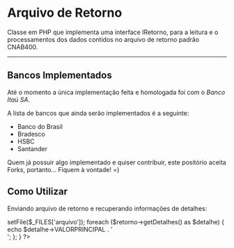 Arquivo de Retorno
==================

Classe em PHP que implementa uma interface IRetorno, para a leitura e o processamentos dos dados contidos no arquivo de retorno padrão CNAB400.

---

Bancos Implementados
--------------------

Até o momento a única implementação feita e homologada foi com o *Banco Itaú SA*.

A lista de bancos que ainda serão implementados é a seguinte:
* Banco do Brasil
* Bradesco
* HSBC
* Santander

Quem já possuir algo implementado e quiser contribuir, este positório aceita Forks, portanto... Fiquem à vontade! =) 

Como Utilizar
-------------

Enviando arquivo de retorno e recuperando informações de detalhes:

  <?php 
	  include("class.retorno.php");

	  if($_SERVER['REQUEST_METHOD']=='POST'){
		
  		$retorno = new Retorno();
  		$retorno->setFile($_FILES['arquivo']);
  		
  		foreach ($retorno->getDetalhes() as $detalhe) {
  			echo $detalhe->VALORPRINCIPAL . '<br>';
  		};
  		
  	}

  ?>

